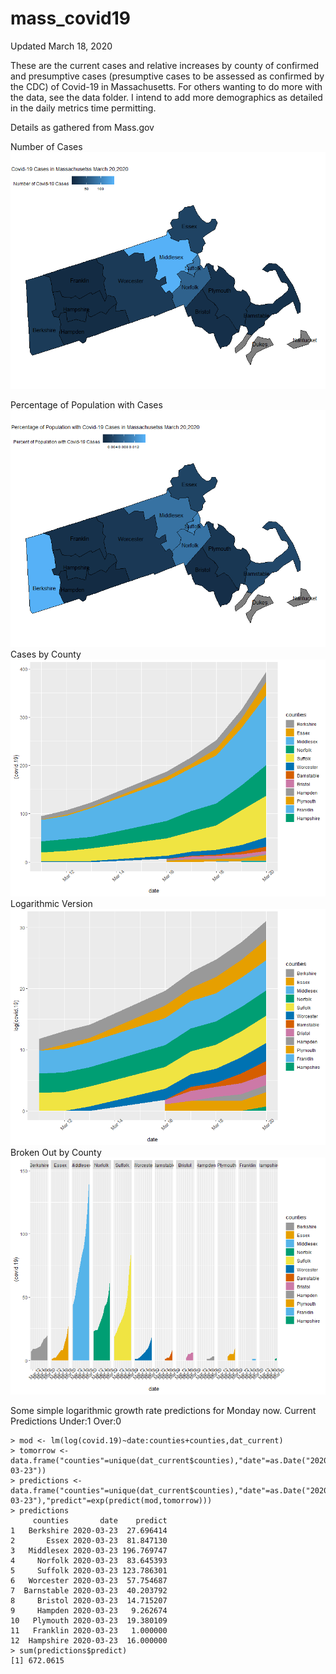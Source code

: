 # mass_covid19
Updated March 18, 2020

These are the current cases and relative increases by county of confirmed and presumptive cases (presumptive cases to be assessed as confirmed by the CDC) of Covid-19 in Massachusetts. For others wanting to do more with the data, see the data folder. I intend to add more demographics as detailed in the daily metrics time permitting. 

Details as gathered from Mass.gov

Number of Cases
![covid_current](https://github.com/jtclaypool/mass_covid19/blob/master/plots/maps/mass_covid19_20032020.png)

Percentage of Population with Cases
![covid_current](https://github.com/jtclaypool/mass_covid19/blob/master/plots/maps/mass_covid19_percent_20032020.png)
Cases by County
![covid_current](https://github.com/jtclaypool/mass_covid19/blob/master/plots/line/mass_covid19_all_20032020.png)
Logarithmic Version 
![covid_current](https://github.com/jtclaypool/mass_covid19/blob/master/plots/line/mass_covid19_all_log_20032020.png)
Broken Out by County
![covid_current](https://github.com/jtclaypool/mass_covid19/blob/master/plots/line/mass_covid19_20032020.png)

Some simple logarithmic growth rate predictions for Monday now. 
Current Predictions
Under:1
Over:0
```
> mod <- lm(log(covid.19)~date:counties+counties,dat_current)
> tomorrow <- data.frame("counties"=unique(dat_current$counties),"date"=as.Date("2020-03-23"))
> predictions <- data.frame("counties"=unique(dat_current$counties),"date"=as.Date("2020-03-23"),"predict"=exp(predict(mod,tomorrow)))
> predictions
     counties       date    predict
1   Berkshire 2020-03-23  27.696414
2       Essex 2020-03-23  81.847130
3   Middlesex 2020-03-23 196.769747
4     Norfolk 2020-03-23  83.645393
5     Suffolk 2020-03-23 123.786301
6   Worcester 2020-03-23  57.754687
7  Barnstable 2020-03-23  40.203792
8     Bristol 2020-03-23  14.715207
9     Hampden 2020-03-23   9.262674
10   Plymouth 2020-03-23  19.380109
11   Franklin 2020-03-23   1.000000
12  Hampshire 2020-03-23  16.000000
> sum(predictions$predict)
[1] 672.0615

```
